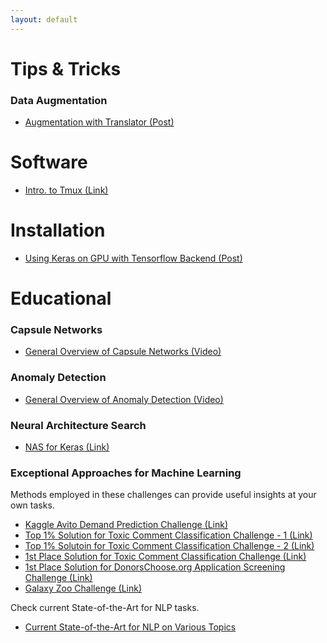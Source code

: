 ```yaml
---
layout: default
---
```


# Tips & Tricks

### Data Augmentation
*   [Augmentation with Translator (Post)](data_augmentation.md)

# Software
* [Intro. to Tmux (Link)](https://www.hamvocke.com/blog/a-quick-and-easy-guide-to-tmux/)

# Installation
*  [Using Keras on GPU with Tensorflow Backend (Post)](keras_gpu.md)

# Educational

### Capsule Networks
*   [General Overview of Capsule Networks (Video)](https://www.youtube.com/watch?v=pPN8d0E3900)

### Anomaly Detection
*   [General Overview of Anomaly Detection (Video)](https://www.youtube.com/watch?v=7dHyNPE9sgg)

### Neural Architecture Search
*   [NAS for Keras (Link)](https://autokeras.com/)

### Exceptional Approaches for Machine Learning 
Methods employed in these challenges can provide useful insights at your own tasks.

*   [Kaggle Avito Demand Prediction Challenge (Link)](http://mlexplained.com/2018/08/18/kaggle-avito-demand-prediction-challenge-analysis-of-winning-submissions/)
*   [Top 1% Solution for Toxic Comment Classification Challenge - 1 (Link)](https://medium.com/@zake7749/top-1-solution-to-toxic-comment-classification-challenge-ea28dbe75054)
*   [Top 1% Solutoin for Toxic Comment Classification Challenge - 2 (Link)](https://sijunhe.github.io/blog/2018/05/01/kaggle-toxic-comment/)
*   [1st Place Solution for Toxic Comment Classification Challenge (Link)](https://www.kaggle.com/c/jigsaw-toxic-comment-classification-challenge/discussion/52557)
*   [1st Place Solution for DonorsChoose.org Application Screening Challenge (Link) ](https://www.kaggle.com/shadowwarrior/1st-place-solution)
*   [Galaxy Zoo Challenge (Link)](http://benanne.github.io/2014/04/05/galaxy-zoo.html)

Check current State-of-the-Art for NLP tasks.
* [Current State-of-the-Art for NLP on Various Topics](http://nlpprogress.com/)
